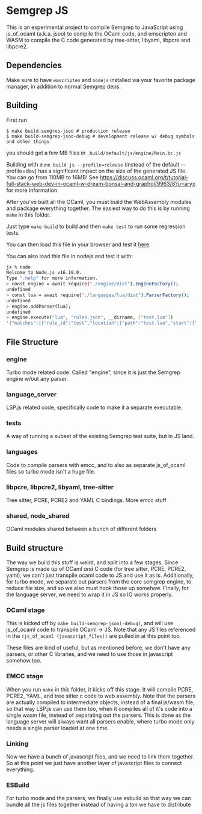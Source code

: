 # Semgrep JS

This is an experimental project to compile Semgrep to JavaScript using
js_of_ocaml (a.k.a. jsoo) to compile the OCaml code, and emscripten
and WASM to compile the C code generated by tree-sitter, libyaml, libpcre and
libpcre2.

## Dependencies

Make sure to have `emscripten` and `nodejs` installed via your favorite package manager, in addition to normal Semgrep deps.

## Building

First run

```
$ make build-semgrep-jsoo # production release
$ make build-semgrep-jsoo-debug # development release w/ debug symbols and other things
```

you should get a few MB files in `_build/default/js/engine/Main.bc.js`

Building with `dune build js --profile=release` (instead of the default --profile=dev)
has a significant impact on the size of the generated JS file. You can go
from 110MB to 16MB!
See https://discuss.ocaml.org/t/tutorial-full-stack-web-dev-in-ocaml-w-dream-bonsai-and-graphql/9963/8?u=aryx for more information

After you've built all the OCaml, you must build the WebAssembly modules and package
everything together. The easiest way to do this is by running `make` in this folder.

Just type `make build` to build and then `make test` to run some regression tests.

You can then load this file in your browser and test it [here](examples/index.html).

You can also load this file in nodejs and test it with:

```bash
js % node
Welcome to Node.js v16.19.0.
Type ".help" for more information.
> const engine = await require("./engine/dist").EngineFactory();
undefined
> const lua = await require("./languages/lua/dist").ParserFactory();
undefined
> engine.addParser(lua);
undefined
> engine.execute("lua", "rules.json", __dirname, ["test.lua"])
'{"matches":[{"rule_id":"test","location":{"path":"test.lua","start":{"line":1,"col":1,"offset":0},"end":{"line":1,"col":10,"offset":9}},"extra":{"message":"test","metavars":{"$X":{"start":{"line":1,"col":7,"offset":6},"end":{"line":1,"col":9,"offset":8},"abstract_content":"42"}},"engine_kind":"OSS"}}],"errors":[],"stats":{"okfiles":1,"errorfiles":0},"rules_by_engine":[["test","OSS"]],"engine_requested":"OSS"}'
```

## File Structure

### engine

Turbo mode related code. Called "engine", since it is just the Semgrep engine w/out any parser.

### language_server

LSP.js related code, specifically code to make it a separate executable.

### tests

A way of running a subset of the existing Semgrep test suite, but in JS land.

### languages

Code to compile parsers with emcc, and to also as separate js_of_ocaml files so turbo mode isn't a huge file.

### libpcre, libpcre2, libyaml, tree-sitter

Tree sitter, PCRE, PCRE2 and YAML C bindings. More emcc stuff

### shared, node_shared

OCaml modules shared between a bunch of different folders

## Build structure

The way we build this stuff is weird, and split into a few stages. Since Semgrep is made up of OCaml _and_ C code (for tree sitter, PCRE, PCRE2, yaml), we can't just transpile ocaml code to JS and use it as is.
Additionally, for turbo mode, we separate out parsers from the core semgrep engine, to reduce file size, and so we also must hook those up somehow. Finally, for the language server, we need
to wrap it in JS so IO works properly.

### OCaml stage

This is kicked off by `make build-semgrep-jsoo(-debug)`, and will use js_of_ocaml code to transpile OCaml -> JS. Note that any JS files referenced in the `(js_of_ocaml (javascript_files))` are pulled in at this point too.

These files are kind of useful, but as mentioned before, we don't have any parsers, or other C libraries, and we need to use those in javascript somehow too.

### EMCC stage

When you run `make` in this folder, it kicks off this stage. It will compile PCRE, PCRE2, YAML, and tree sitter c code to web assembly. Note that the parsers are actually compiled to intermediate objects, instead of
a final js/wasm file, so that way LSP.js can use them too, when it compiles all of it's code into a single wasm file, instead of separating out the parsers. This is done as the language server will always want
all parsers enable, where turbo mode only needs a single parser loaded at one time.

### Linking

Now we have a bunch of javascript files, and we need to link them together. So at this point we just have another layer of javascript files to connect everything.

### ESBuild

For turbo mode and the parsers, we finally use esbuild so that way we can bundle all the js files together instead of having a ton we have to distribute
